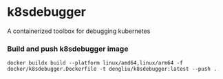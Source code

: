 # k8sdebugger
A containerized toolbox for debugging kubernetes

### Build and push k8sdebugger image
```shell
docker buildx build --platform linux/amd64,linux/arm64 -f docker/k8sdebugger.Dockerfile -t dengliu/k8sdebugger:latest --push .
```
